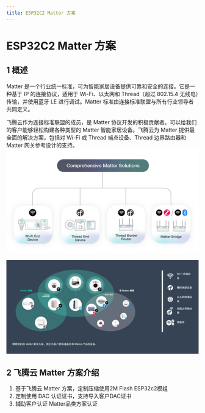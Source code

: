 ```yaml
---
title: ESP32C2 Matter 方案
---
```


# ESP32C2 Matter 方案

## 1 概述
Matter 是一个行业统一标准，可为智能家居设备提供可靠和安全的连接。它是一种基于 IP 的连接协议，适用于 Wi-Fi、以太网和 Thread（超过 802.15.4 无线电）传输，并使用蓝牙 LE 进行调试。Matter 标准由连接标准联盟与所有行业领导者共同定义。

飞腾云作为连接标准联盟的成员，是 Matter 协议开发的积极贡献者。可以给我们的客户能够轻松构建各种类型的 Matter 智能家居设备。飞腾云为 Matter 提供最全面的解决方案，包括对 Wi-Fi 或 Thread 端点设备、Thread 边界路由器和 Matter 网关参考设计的支持。
![tupian](/assets/images/matter/overview.png)

![可提供设备关系](/assets/images/matter/产品提供设备图.png)

## 2 飞腾云 Matter 方案介绍
  1. 基于飞腾云 Matter 方案，定制压缩使用2M Flash ESP32c2模组
  2. 定制使用 DAC 认证证书，支持导入客户DAC证书
  3. 辅助客户认证 Matter品类方案认证
